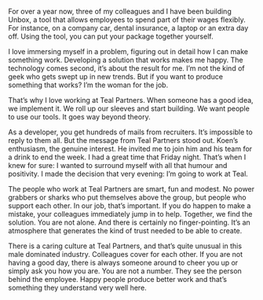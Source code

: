 <!-- title: Sarah -->
<!-- author: Sarah -->
<!-- date: 2020-05-14 -->
<!-- img: /assets/img/blogimages/headerimage_placeholder.png -->

For over a year now, three of my colleagues and I have been building Unbox, a tool that allows employees to spend part of their wages flexibly. For instance, on a company car, dental insurance, a laptop or an extra day off. Using the tool, you can put your package together yourself. 



I love immersing myself in a problem, figuring out in detail how I can make something work. Developing a solution that works makes me happy. The technology comes second, it’s about the result for me. I’m not the kind of geek who gets swept up in new trends. But if you want to produce something that works? I’m the woman for the job. 



That’s why I love working at Teal Partners. When someone has a good idea, we implement it. We roll up our sleeves and start building. We want people to use our tools. It goes way beyond theory.



As a developer, you get hundreds of mails from recruiters. It’s impossible to reply to them all. But the message from Teal Partners stood out. Koen’s enthusiasm, the genuine interest. He invited me to join him and his team for a drink to end the week. I had a great time that Friday night. That’s when I knew for sure: I wanted to surround myself with all that humour and positivity. I made the decision that very evening: I’m going to work at Teal.



The people who work at Teal Partners are smart, fun and modest. No power grabbers or sharks who put themselves above the group, but people who support each other. In our job, that’s important. If you do happen to make a mistake, your colleagues immediately jump in to help. Together, we find the solution. You are not alone. And there is certainly no finger-pointing. It’s an atmosphere that generates the kind of trust needed to be able to create. 



There is a caring culture at Teal Partners, and that’s quite unusual in this male dominated industry. Colleagues cover for each other. If you are not having a good day, there is always someone around to cheer you up or simply ask you how you are. You are not a number. They see the person behind the employee. Happy people produce better work and that’s something they understand very well here.
